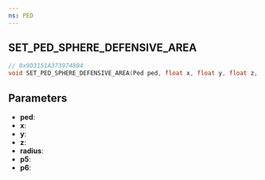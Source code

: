 ```yaml
---
ns: PED
---
```

## SET_PED_SPHERE_DEFENSIVE_AREA

```c
// 0x9D3151A373974804
void SET_PED_SPHERE_DEFENSIVE_AREA(Ped ped, float x, float y, float z, float radius, BOOL p5, BOOL p6);
```

## Parameters
* **ped**:
* **x**:
* **y**:
* **z**:
* **radius**:
* **p5**:
* **p6**:
